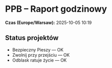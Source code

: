 # PPB – Raport godzinowy
**Czas (Europe/Warsaw):** 2025-10-05 10:19

## Status projektów
- Bezpieczny Pieszy — OK
- Zwolnij przy przejściu — OK
- Odblask ratuje życie — OK

